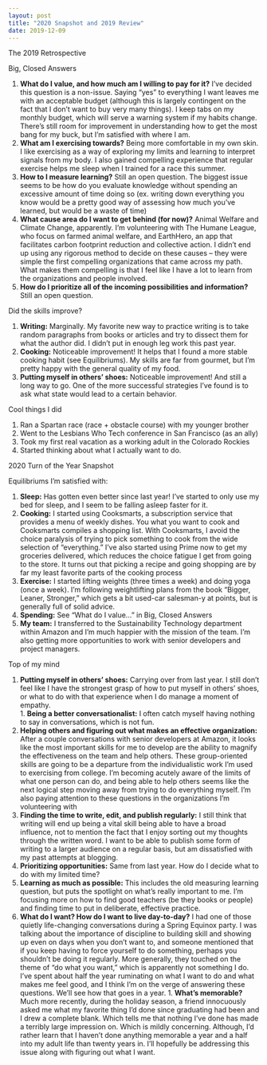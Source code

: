 ```yaml
---
layout: post
title: "2020 Snapshot and 2019 Review"
date: 2019-12-09
---
```


The 2019 Retrospective

Big, Closed Answers  
1.	**What do I value, and how much am I willing to pay for it?** I’ve decided this question is a non-issue. 
Saying “yes” to everything I want leaves me with an acceptable budget (although this is largely contingent 
on the fact that I don’t want to buy very many things). I keep tabs on my monthly budget, which will serve a warning 
system if my habits change. There’s still room for improvement in understanding how to get the most bang for my buck, 
but I’m satisfied with where I am.    
2.	**What am I exercising towards?** Being more comfortable in my own skin. I like exercising as a way of exploring 
my limits and learning to interpret signals from my body. I also gained compelling experience that regular exercise 
helps me sleep when I trained for a race this summer. 
3.	**How to I measure learning?** Still an open question. The biggest issue seems to be how do you evaluate knowledge 
without spending an excessive amount of time doing so (ex. writing down everything you know would be a pretty good way 
of assessing how much you’ve learned, but would be a waste of time) 
4.	**What cause area do I want to get behind (for now)?** Animal Welfare and Climate Change, apparently. 
I’m volunteering with The Humane League, who focus on farmed animal welfare, and EarthHero, an app that facilitates 
carbon footprint reduction and collective action. I didn’t end up using any rigorous method to decide on these causes – 
they were simple the first compelling organizations that came across my path. What makes them compelling is that I feel 
like I have a lot to learn from the organizations and people involved. 
5.	**How do I prioritize all of the incoming possibilities and information?** Still an open question. 

Did the skills improve?
1.	**Writing:** Marginally. My favorite new way to practice writing is to take random paragraphs from books or articles 
and try to dissect them for what the author did. I didn’t put in enough leg work this past year. 
2.	**Cooking:** Noticeable improvement! It helps that I found a more stable cooking habit (see Equilibriums). 
My skills are far from gourmet, but I’m pretty happy with the general quality of my food. 
3.	**Putting myself in others’ shoes:** Noticeable improvement! And still a long way to go. One of the more successful 
strategies I’ve found is to ask what state would lead to a certain behavior. 

Cool things I did
1.	Ran a Spartan race (race + obstacle course) with my younger brother
2.	Went to the Lesbians Who Tech conference in San Francisco (as an ally)
3.	Took my first real vacation as a working adult in the Colorado Rockies 
4.	Started thinking about what I actually want to do.

2020 Turn of the Year Snapshot

Equilibriums I’m satisfied with:
1.	**Sleep:** Has gotten even better since last year! I’ve started to only use my bed for sleep, and I seem to be 
falling asleep faster for it.
2.	**Cooking:** I started using Cooksmarts, a subscription service that provides a menu of weekly dishes. 
You what you want to cook and Cooksmarts compiles a shopping list. With Cooksmarts, I avoid the choice paralysis of 
trying to pick something to cook from the wide selection of “everything.” I’ve also started using Prime now to get my 
groceries delivered, which reduces the choice fatigue I get from going to the store. It turns out that picking a recipe 
and going shopping are by far my least favorite parts of the cooking process
3.	**Exercise:** I started lifting weights (three times a week) and doing yoga (once a week). I’m following 
weightlifting plans from the book “Bigger, Leaner, Stronger,” which gets a bit used-car salesman-y at points, but is 
generally full of solid advice. 
4.	**Spending:** See “What do I value…” in Big, Closed Answers
5.	**My team:** I transferred to the Sustainability Technology department within Amazon and I’m much happier with the 
mission of the team. I’m also getting more opportunities to work with senior developers and project managers. 

Top of my mind 
1.	**Putting myself in others’ shoes:** Carrying over from last year. I still don’t feel like I have the strongest grasp 
of how to put myself in others’ shoes, or what to do with that experience when I do manage a moment of empathy.  
        1.	**Being a better conversationalist:** I often catch myself having nothing to say in conversations, which is not fun.
2.	**Helping others and figuring out what makes an effective organization:** After a couple conversations with senior 
developers at Amazon, it looks like the most important skills for me to develop are the ability to magnify the 
effectiveness on the team and help others. These group-oriented skills are going to be a departure from the 
individualistic work I’m used to exercising from college. I’m becoming acutely aware of the limits of what one person 
can do, and being able to help others seems like the next logical step moving away from trying to do everything myself. 
I’m also paying attention to these questions in the organizations I’m volunteering with 
3.	**Finding the time to write, edit, and publish regularly:** I still think that writing will end up being a vital skill 
being able to have a broad influence, not to mention the fact that I enjoy sorting out my thoughts through the written 
word. I want to be able to publish some form of writing to a larger audience on a regular basis, but am dissatisfied 
with my past attempts at blogging.  
4.	**Prioritizing opportunities:** Same from last year. How do I decide what to do with my limited time? 
5.	**Learning as much as possible:** This includes the old measuring learning question, but puts the spotlight on what’s 
really important to me. I’m focusing more on how to find good teachers (be they books or people) and finding time to 
put in deliberate, effective practice. 
6.	**What do I want? How do I want to live day-to-day?** I had one of those quietly life-changing conversations during a 
Spring Equinox party. I was talking about the importance of discipline to building skill and showing up even on days
when you don’t want to, and someone mentioned that if you keep having to force yourself to do something, perhaps you 
shouldn’t be doing it regularly. More generally, they touched on the theme of “do what you want,” which is apparently 
not something I do. I’ve spent about half the year ruminating on what I want to do and what makes me feel good, and I 
think I’m on the verge of answering these questions. We’ll see how that goes in a year. 
        1.	**What’s memorable?** Much more recently, during the holiday season, a friend innocuously asked me what my 
        favorite thing I’d done since graduating had been and I drew a complete blank. Which tells me that nothing 
        I’ve done has made a terribly large impression on. Which is mildly concerning. Although, I’d rather learn that 
        I haven’t done anything memorable a year and a half into my adult life than twenty years in. I’ll hopefully be 
        addressing this issue along with figuring out what I want. 
